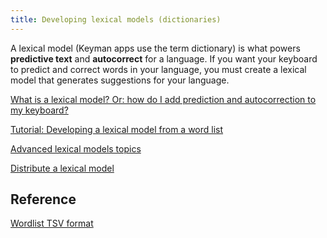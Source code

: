 ```yaml
---
title: Developing lexical models (dictionaries)
---
```


A <span class="dfn">lexical model</span> (Keyman apps use the term
<span class="dfn">dictionary</span>) is what powers **predictive text**
and **autocorrect** for a language. If you want your keyboard to predict
and correct words in your language, you must create a lexical model that
generates suggestions for your language.

[What is a lexical model? Or: how do I add prediction and autocorrection
to my keyboard?](intro)

[Tutorial: Developing a lexical model from a word list](tutorial)

[Advanced lexical models topics](advanced)

[Distribute a lexical model](distribute)

## Reference

[Wordlist TSV format](../../reference/file-types/tsv)
